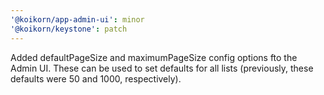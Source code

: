 ```yaml
---
'@koikorn/app-admin-ui': minor
'@koikorn/keystone': patch
---
```


Added defaultPageSize and maximumPageSize config options fto the Admin UI. These can be used to set defaults for all lists (previously, these defaults were 50 and 1000, respectively).
